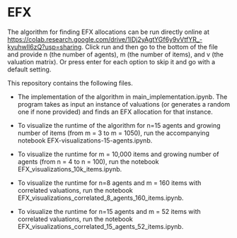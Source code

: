 # EFX
The algorithm for finding EFX allocations can be run directly online at https://colab.research.google.com/drive/1IDj2yAgtYGf6y9vVtfYR_-kyuhwIl6zQ?usp=sharing. 
Click run and then go to the bottom of the file and provide n (the number of agents), m (the number of items), and v (the valuation matrix). Or press enter for each option to skip it and go with a default setting.

This repository contains the following files.

- The implementation of the algorithm in main_implementation.ipynb. The program takes as input an instance of valuations (or generates a random one if none provided) and finds an EFX allocation for that instance. 

- To visualize the runtime of the algorithm for n=15 agents and growing number of items (from m = 3 to m = 1050), run the accompanying notebook EFX-visualizations-15-agents.ipynb.
- To visualize the runtime for m = 10,000 items and growing number of agents (from n = 4 to n = 100), run the notebook EFX_visualizations_10k_items.ipynb.
- To visualize the runtime for n=8 agents and m = 160 items with correlated valuations, run the notebook EFX_visualizations_correlated_8_agents_160_items.ipynb.
- To visualize the runtime for n=15 agents and m = 52 items with correlated valuations, run the notebook EFX_visualizations_correlated_15_agents_52_items.ipynb.

